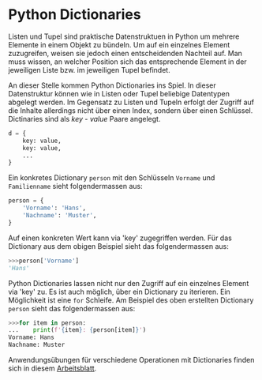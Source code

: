 # Python Dictionaries

Listen und Tupel sind praktische Datenstruktuen in Python um mehrere
Elemente in einem Objekt zu bündeln. Um auf ein einzelnes Element
zuzugreifen, weisen sie jedoch einen entscheidenden Nachteil auf. Man
muss wissen, an welcher Position sich das entsprechende Element in der
jeweiligen Liste bzw. im jeweiligen Tupel befindet.

An dieser Stelle kommen Python Dictionaries ins Spiel. In dieser
Datenstruktur können wie in Listen oder Tupel beliebige Datentypen
abgelegt werden. Im Gegensatz zu Listen und Tupeln erfolgt der Zugriff
auf die Inhalte allerdings nicht über einen Index, sondern über einen
Schlüssel. Dictinaries sind als *key* - *value* Paare angelegt.

```python
d = {
    key: value,
    key: value,
    ...
}
```

Ein konkretes Dictionary `person` mit den Schlüsseln `Vorname` und
`Familienname` sieht folgendermassen aus:

```python
person = {
    'Vorname': 'Hans',
    'Nachname': 'Muster',
}
```

Auf einen konkreten Wert kann via 'key' zugegriffen werden. Für das
Dictionary aus dem obigen Beispiel sieht das folgendermassen aus:

```python
>>>person['Vorname']
'Hans'
```

Python Dictionaries lassen nicht nur den Zugriff auf ein einzelnes
Element via 'key' zu. Es ist auch möglich, über ein Dictionary zu
iterieren. Ein Möglichkeit ist eine `for` Schleife. Am Beispiel des oben
erstellten Dictionary `person` sieht das folgendermassen aus:

```python
>>>for item in person:
...    print(f'{item}: {person[item]}')
Vorname: Hans
Nachname: Muster
```

Anwendungsübungen für verschiedene Operationen mit Dictionaries finden
sich in diesem [Arbeitsblatt](https://colab.research.google.com/github/I-gW-23-27/Skript/blob/main/docs/240909/dictionaries.ipynb).